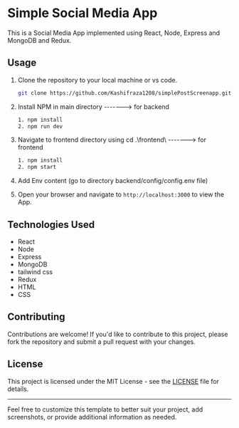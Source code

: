 # Simple Social Media App

This is a Social Media App implemented using React, Node, Express and MongoDB and Redux.

## Usage

1. Clone the repository to your local machine or vs code.
   ```bash
   git clone https://github.com/Kashifraza1208/simplePostScreenapp.git
   ```

2. Install NPM in main directory                                   -------> for backend
   ```bash
   1. npm install
   2. npm run dev
   ```
3. Navigate to frontend directory using cd .\frontend\             -------> for frontend
   ```bash
   1. npm install
   2. npm start
   
4. Add Env content (go to directory backend/config/config.env file)
   
5. Open your browser and navigate to `http://localhost:3000` to view the App.

## Technologies Used

- React
- Node
- Express
- MongoDB
- tailwind css
- Redux
- HTML
- CSS

## Contributing

Contributions are welcome! If you'd like to contribute to this project, please fork the repository and submit a pull request with your changes.

## License

This project is licensed under the MIT License - see the [LICENSE](LICENSE) file for details.

---

Feel free to customize this template to better suit your project, add screenshots, or provide additional information as needed.
